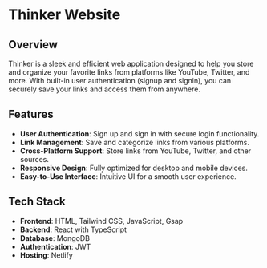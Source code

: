 # Thinker Website

## Overview
Thinker is a sleek and efficient web application designed to help you store and organize your favorite links from platforms like YouTube, Twitter, and more. With built-in user authentication (signup and signin), you can securely save your links and access them from anywhere.

## Features
- **User Authentication**: Sign up and sign in with secure login functionality.
- **Link Management**: Save and categorize links from various platforms.
- **Cross-Platform Support**: Store links from YouTube, Twitter, and other sources.
- **Responsive Design**: Fully optimized for desktop and mobile devices.
- **Easy-to-Use Interface**: Intuitive UI for a smooth user experience.

## Tech Stack
- **Frontend**: HTML, Tailwind CSS, JavaScript, Gsap
- **Backend**: React with TypeScript 
- **Database**: MongoDB
- **Authentication**: JWT
- **Hosting**: Netlify


